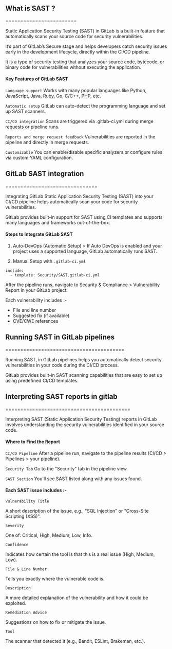## What is SAST ?
========================


Static Application Security Testing (SAST) in GitLab is a built-in feature that automatically scans your source code for security vulnerabilities. 

It’s part of GitLab’s Secure stage and helps developers catch security issues early in the development lifecycle, directly within the CI/CD pipeline.

It is a type of security testing that analyzes your source code, bytecode, or binary code for vulnerabilities without executing the application.

#### Key Features of GitLab SAST

`Language support` Works with many popular languages like Python, JavaScript, Java, Ruby, Go, C/C++, PHP, etc.

`Automatic setup` GitLab can auto-detect the programming language and set up SAST scanners.

`CI/CD integration` Scans are triggered via .gitlab-ci.yml during merge requests or pipeline runs.

`Reports and merge request feedback` Vulnerabilities are reported in the pipeline and directly in merge requests.

`Customizable` You can enable/disable specific analyzers or configure rules via custom YAML configuration.


## GitLab SAST integration
===============================

Integrating GitLab Static Application Security Testing (SAST) into your CI/CD pipeline helps automatically scan your code for security vulnerabilities. 

GitLab provides built-in support for SAST using CI templates and supports many languages and frameworks out-of-the-box.

#### Steps to Integrate GitLab SAST

1. Auto-DevOps (Automatic Setup) > If Auto DevOps is enabled and your project uses a supported language, GitLab automatically runs SAST.

2. Manual Setup with `.gitlab-ci.yml`

```
include:
  - template: Security/SAST.gitlab-ci.yml
```

After the pipeline runs, navigate to Security & Compliance > Vulnerability Report in your GitLab project.

Each vulnerability includes :-

  - File and line number
  - Suggested fix (if available)
  - CVE/CWE references



## Running SAST in GitLab pipelines
========================================

Running SAST, in GitLab pipelines helps you automatically detect security vulnerabilities in your code during the CI/CD process. 

GitLab provides built-in SAST scanning capabilities that are easy to set up using predefined CI/CD templates.


## Interpreting SAST reports in gitlab
==========================================

Interpreting SAST (Static Application Security Testing) reports in GitLab involves understanding the security vulnerabilities identified in your source code.

#### Where to Find the Report

`CI/CD Pipeline` After a pipeline run, navigate to the pipeline results (CI/CD > Pipelines > your pipeline).

`Security Tab` Go to the "Security" tab in the pipeline view.

`SAST Section` You'll see SAST listed along with any issues found.


#### Each SAST issue includes :-

`Vulnerability Title`

A short description of the issue, e.g., "SQL Injection" or "Cross-Site Scripting (XSS)".

`Severity`

One of: Critical, High, Medium, Low, Info.

`Confidence`

Indicates how certain the tool is that this is a real issue (High, Medium, Low).

`File & Line Number`

Tells you exactly where the vulnerable code is.

`Description`

A more detailed explanation of the vulnerability and how it could be exploited.

`Remediation Advice`

Suggestions on how to fix or mitigate the issue.

`Tool`

The scanner that detected it (e.g., Bandit, ESLint, Brakeman, etc.).
